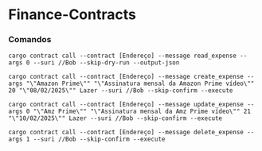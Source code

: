 # Finance-Contracts

### Comandos
`cargo contract call --contract [Endereço] --message read_expense --args 0 --suri //Bob --skip-dry-run --output-json`

`cargo contract call --contract [Endereço] --message create_expense --args "\"Amazon Prime\"" "\"Assinatura mensal da Amazon Prime vídeo\"" 20 "\"08/02/2025\"" Lazer --suri //Bob --skip-confirm --execute`

`cargo contract call --contract [Endereço] --message update_expense --args 0 "\"Amz Prime\"" "\"Assinatura mensal da Amz Prime vídeo\"" 21 "\"10/02/2025\"" Lazer --suri //Bob --skip-confirm --execute`

`cargo contract call --contract [Endereço] --message delete_expense --args 1 --suri //Bob --skip-confirm --execute`